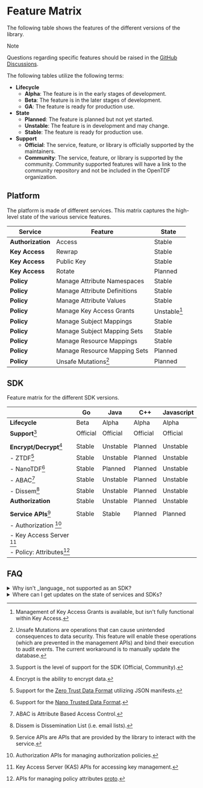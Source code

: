 # Feature Matrix

The following table shows the features of the different versions of the library.

> [!NOTE]
> Questions regarding specific features should be raised in the [GitHub Discussions](https://github.com/orgs/opentdf/discussions).

The following tables utilize the following terms:

- **Lifecycle**
  - **Alpha**: The feature is in the early stages of development.
  - **Beta**: The feature is in the later stages of development.
  - **GA**: The feature is ready for production use.
- **State**
  - **Planned**: The feature is planned but not yet started.
  - **Unstable**: The feature is in development and may change.
  - **Stable**: The feature is ready for production use.
- **Support**
  - **Official**: The service, feature, or library is officially supported by the maintainers.
  - **Community**: The service, feature, or library is supported by the community. Community supported features will
    have a link to the community repository and not be included in the OpenTDF organization.

## Platform

The platform is made of different services. This matrix captures the high-level state of the various service features.

| Service           | Feature                      | State        |
| ----------------- | ---------------------------- | ------------ |
| **Authorization** | Access                       | Stable       |
| **Key Access**    | Rewrap                       | Stable       |
| **Key Access**    | Public Key                   | Stable       |
| **Key Access**    | Rotate                       | Planned      |
| **Policy**        | Manage Attribute Namespaces  | Stable       |
| **Policy**        | Manage Attribute Definitions | Stable       |
| **Policy**        | Manage Attribute Values      | Stable       |
| **Policy**        | Manage Key Access Grants     | Unstable[^1] |
| **Policy**        | Manage Subject Mappings      | Stable       |
| **Policy**        | Manage Subject Mapping Sets  | Stable       |
| **Policy**        | Manage Resource Mappings     | Stable       |
| **Policy**        | Manage Resource Mapping Sets | Planned      |
| **Policy**        | Unsafe Mutations[^2]         | Planned      |

[^1]: Management of Key Access Grants is available, but isn't fully functional within Key Access.
[^2]:
    Unsafe Mutations are operations that can cause unintended consequences to data security. This feature will enable
    these operations (which are prevented in the management APIs) and bind their execution to audit events. The current
    workaround is to manually update the database.

## SDK

Feature matrix for the different SDK versions.

|                            | Go       | Java     | C++      | Javascript |
| :------------------------- | -------- | -------- | -------- | ---------- |
| **Lifecycle**              | Beta     | Alpha    | Alpha    | Alpha      |
| **Support**[^101]          | Official | Official | Official | Official   |
|                            |          |          |          |            |
| **Encrypt/Decrypt**[^103]  | Stable   | Unstable | Planned  | Unstable   |
| - ZTDF[^110]               | Stable   | Unstable | Planned  | Unstable   |
| - NanoTDF[^111]            | Stable   | Planned  | Planned  | Unstable   |
| - ABAC[^112]               | Stable   | Unstable | Planned  | Unstable   |
| - Dissem[^113]             | Stable   | Unstable | Planned  | Unstable   |
| **Authorization**          | Stable   | Unstable | Planned  | Unstable   |
|                            |          |          |          |            |
| **Service APIs**[^105]     | Stable   | Stable   | Planned  | Planned    |
| - Authorization [^120]     |          |          |          |            |
| - Key Access Server [^121] |          |          |          |            |
| - Policy: Attributes[^130] |          |          |          |            |

[^101]: Support is the level of support for the SDK (Official, Community).
[^103]: Encrypt is the ability to encrypt data.
[^105]: Service APIs are APIs that are provided by the library to interact with the service.

<!-- SDK Footnotes -->

[^110]: Support for the [Zero Trust Data Format](https://github.com/opentdf/spec/tree/main/schema/tdf) utilizing JSON manifests.
[^111]: Support for the [Nano Trusted Data Format](https://github.com/opentdf/spec/tree/main/schema/nanotdf).
[^112]: ABAC is Attribute Based Access Control.
[^113]: Dissem is Dissemination List (i.e. email lists).

<!-- Service Footnotes -->

[^120]: Authorization APIs for managing authorization policies.
[^121]: Key Access Server (KAS) APIs for accessing key management.
[^130]: APIs for managing policy attributes [proto](https://github.com/opentdf/platform/blob/main/service/policy/attributes/attributes.proto).

## FAQ

<Details><Summary>Why isn't _language_ not supported as an SDK?</Summary>

To ensure we can provide the best support for the SDKs, we have decided to focus on a limited scope of languages which
meet our criteria such as performance and environment.

Python and C# was supported in the first version of the platform, but as we assessed our ability to maintain the SDKs, we decided to focus on the most popular and performant languages. We are open to community contributions to support these languages.

</Details>

<Details><Summary>Where can I get updates on the state of services and SDKs?</Summary>

The best place to get updates on the state of the services and SDKs is the
[OpenTDF GitHub Discussions](https://github.com/orgs/opentdf/discussions).

</Details>
